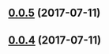 <a name="0.0.5"></a>
## [0.0.5](https://github.com/graigjanssen/versioning-demo/compare/v0.0.3...v0.0.5) (2017-07-11)



<a name="0.0.4"></a>
## [0.0.4](https://github.com/graigjanssen/versioning-demo/compare/v0.0.3...v0.0.4) (2017-07-11)



